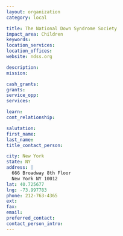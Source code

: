 ```yaml
---
layout: organization
category: local

title: The National Down Syndrome Society
impact_area: Children
keywords: 
location_services: 
location_offices: 
website: ndss.org

description: 
mission: 

cash_grants: 
grants: 
service_opp: 
services: 

learn: 
cont_relationship: 

salutation: 
first_name: 
last_name: 
title_contact_person: 

city: New York
state: NY
address: |
  666 Broadway 8th Floor    
  New York NY 10012
lat: 40.725677
lng: -73.997783
phone: 212-763-4365
ext: 
fax: 
email: 
preferred_contact: 
contact_person_intro: 
---
```

